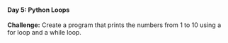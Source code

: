 #### Day 5: Python Loops
**Challenge:** Create a program that prints the numbers from 1 to 10 using a for loop and a while loop.



